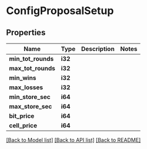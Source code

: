 # ConfigProposalSetup

## Properties

Name | Type | Description | Notes
------------ | ------------- | ------------- | -------------
**min_tot_rounds** | **i32** |  | 
**max_tot_rounds** | **i32** |  | 
**min_wins** | **i32** |  | 
**max_losses** | **i32** |  | 
**min_store_sec** | **i64** |  | 
**max_store_sec** | **i64** |  | 
**bit_price** | **i64** |  | 
**cell_price** | **i64** |  | 

[[Back to Model list]](../README.md#documentation-for-models) [[Back to API list]](../README.md#documentation-for-api-endpoints) [[Back to README]](../README.md)


